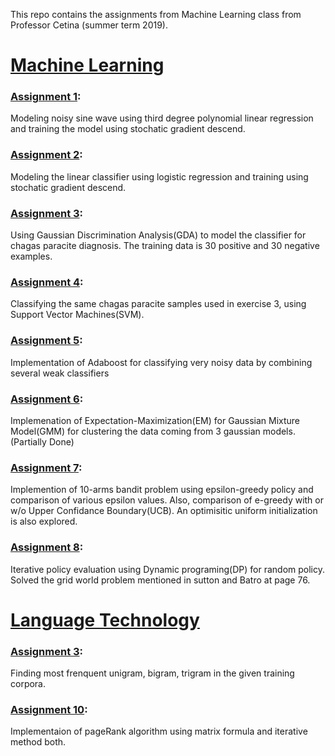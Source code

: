 This repo contains the assignments from Machine Learning class from Professor Cetina (summer term 2019).

# [Machine Learning](https://github.com/nilesh0109/ML_SoSe19)

### [Assignment 1](https://github.com/nilesh0109/ML_SoSe19/blob/master/ML_ex1.ipynb):
Modeling noisy sine wave using  third degree polynomial linear regression and training the model using stochatic gradient descend.


### [Assignment 2](https://github.com/nilesh0109/ML_SoSe19/blob/master/ML_ex2.ipynb):
Modeling the linear classifier using logistic regression and training using stochatic gradient descend.


### [Assignment 3](https://github.com/nilesh0109/ML_SoSe19/blob/master/ML_ex3.ipynb):
Using Gaussian Discrimination Analysis(GDA) to model the classifier for chagas paracite diagnosis. The training data is 30 positive and 30 negative examples.


### [Assignment 4](https://github.com/nilesh0109/ML_SoSe19/blob/master/ML_ex04.ipynb):
Classifying the same chagas paracite samples used in exercise 3, using Support Vector Machines(SVM).


### [Assignment 5](https://github.com/nilesh0109/ML_SoSe19/blob/master/ML_ex05.ipynb):
Implementation of Adaboost for classifying very noisy data by combining several weak classifiers


### [Assignment 6](https://github.com/nilesh0109/ML_SoSe19/blob/master/ML_ex06.ipynb):
Implemenation of Expectation-Maximization(EM) for Gaussian Mixture Model(GMM) for clustering the data coming from 3 gaussian models.(Partially Done)


### [Assignment 7](https://github.com/nilesh0109/ML_SoSe19/blob/master/ML_ex07_UCB.ipynb):
Implemention of 10-arms bandit problem using epsilon-greedy policy and comparison of various epsilon values.
Also, comparison of e-greedy with or w/o Upper Confidance Boundary(UCB). An optimisitic uniform initialization is also explored.


### [Assignment 8](https://github.com/nilesh0109/ML_SoSe19/blob/master/Ex08.ipynb):
Iterative policy evaluation using Dynamic programing(DP) for random policy. Solved the grid world problem mentioned in sutton and Batro at page 76.

# [Language Technology](https://github.com/nilesh0109/ML_SoSe19/tree/master/LT)

### [Assignment 3](https://github.com/nilesh0109/ML_SoSe19/blob/master/LT/LT_assignment3.py):
Finding most frenquent unigram, bigram, trigram in the given training corpora.

### [Assignment 10](https://github.com/nilesh0109/ML_SoSe19/blob/master/LT_assignment10.ipynb):
Implementaion of pageRank algorithm using matrix formula and iterative method both.




